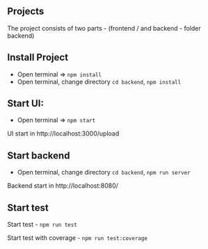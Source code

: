## Projects 

The project consists of two parts - (frontend / and backend - folder backend)

## Install Project
- Open terminal => `npm install`
- Open terminal, change directory `cd backend`, `npm install`

## Start UI:
- Open terminal => `npm start`

UI start in http://localhost:3000/upload

## Start backend

- Open terminal, change directory `cd backend`, `npm run server`

Backend start in http://localhost:8080/

## Start test
Start test - `npm run test`

Start test with coverage - `npm run test:coverage`
